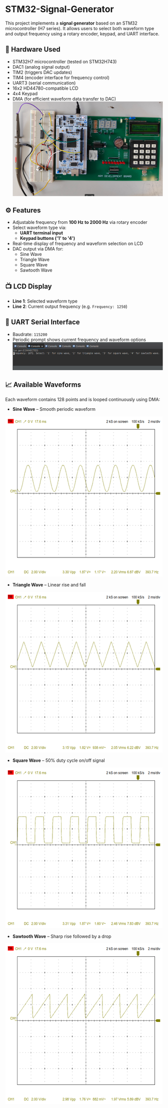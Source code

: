 # STM32-Signal-Generator
This project implements a **signal generator** based on an STM32 microcontroller (H7 series). It allows users to select both waveform type and output frequency using a rotary encoder, keypad, and UART interface.

## 🔧 Hardware Used

- STM32H7 microcontroller (tested on STM32H743)
- DAC1 (analog signal output)
- TIM2 (triggers DAC updates)
- TIM4 (encoder interface for frequency control)
- UART3 (serial communication)
- 16x2 HD44780-compatible LCD
- 4x4 Keypad
- DMA (for efficient waveform data transfer to DAC)
![setup](images/setup.png)

## ⚙️ Features

- Adjustable frequency from **100 Hz to 2000 Hz** via rotary encoder
- Select waveform type via:
  - **UART terminal input**
  - **Keypad buttons ('1' to '4')**
- Real-time display of frequency and waveform selection on LCD
- DAC output via DMA for:
  - Sine Wave
  - Triangle Wave
  - Square Wave
  - Sawtooth Wave

## 📺 LCD Display

- **Line 1**: Selected waveform type
- **Line 2**: Current output frequency (e.g. `Frequency: 1250`)

## 📡 UART Serial Interface

- Baudrate: `115200`
- Periodic prompt shows current frequency and waveform options
![console](images/console.png)

## 📈 Available Waveforms

Each waveform contains 128 points and is looped continuously using DMA:
- **Sine Wave** – Smooth periodic waveform

![sine](images/sine.png)
- **Triangle Wave** – Linear rise and fall

![triangle](images/triangle.png)
- **Square Wave** – 50% duty cycle on/off signal

![square](images/square.png)
- **Sawtooth Wave** – Sharp rise followed by a drop

![sawtooth](images/sawtooth.png)
